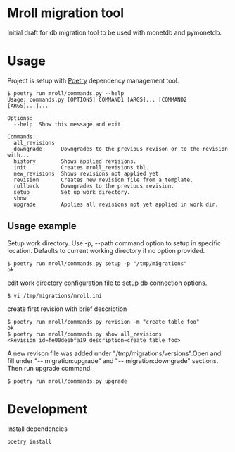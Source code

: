 # Mroll migration tool
Initial draft for db migration tool to be used with monetdb and pymonetdb.

# Usage
Project is setup with [Poetry](https://python-poetry.org/) dependency management tool.

```
$ poetry run mroll/commands.py --help
Usage: commands.py [OPTIONS] COMMAND1 [ARGS]... [COMMAND2 [ARGS]...]...

Options:
  --help  Show this message and exit.

Commands:
  all_revisions
  downgrade      Downgrades to the previous revison or to the revision with...
  history        Shows applied revisions.
  init           Creates mroll_revisions tbl.
  new_revisions  Shows revisions not applied yet
  revision       Creates new revision file from a template.
  rollback       Downgrades to the previous revision.
  setup          Set up work directory.
  show
  upgrade        Applies all revisions not yet applied in work dir.
```

## Usage example

Setup work directory. Use -p, --path command option to setup in specific location. Defaults to current working directory if no option provided. 
```
$ poetry run mroll/commands.py setup -p "/tmp/migrations"
ok
```
edit work directory configuration file to setup db connection options.
```
$ vi /tmp/migrations/mroll.ini 
```
create first revision with brief description 
```
$ poetry run mroll/commands.py revision -m "create table foo"
ok
$ poetry run mroll/commands.py show all_revisions
<Revision id=fe00de6bfa19 description=create table foo>
```
A new revison file was added under "/tmp/migrations/versions".Open and fill under "-- migration:upgrade" and "-- migration:downgrade" sections. Then run upgrade command.

```
$ poetry run mroll/commands.py upgrade

```

# Development

Install dependencies
```
poetry install
```
